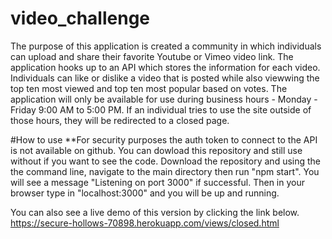# video_challenge
The purpose of this application is created a community in which individuals can upload and share their favorite Youtube or Vimeo video link. The application hooks up to an API which stores the information for each video. 
Individuals can like or dislike a video that is posted while also viewwing the top ten most viewed and top ten most popular based on votes.
The application will only be available for use during business hours - Monday - Friday 9:00 AM to 5:00 PM. 
If an individual tries to use the site outside of those hours, they will be redirected to a closed page. 

#How to use
**For security purposes the auth token to connect to the API is not available on github. You can dowload this repository and still use without if you want to see the code. 
Download the repository and using the the command line, navigate to the main directory then run "npm start".
You will see a message "Listening on port 3000" if successful. 
Then in your browser type in "localhost:3000" and you will be up and running. 

You can also see a live demo of this version by clicking the link below.
https://secure-hollows-70898.herokuapp.com/views/closed.html

